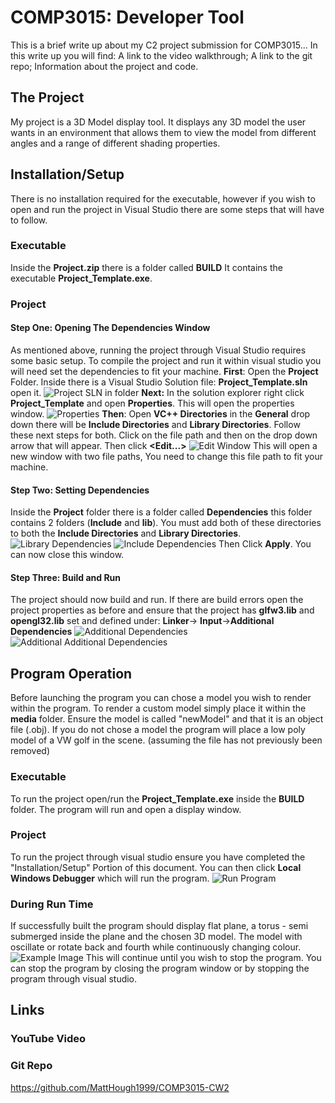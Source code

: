 ﻿


# COMP3015: Developer Tool

This is a brief write up about my C2 project submission for COMP3015...
In this write up you will find:
A link to the video walkthrough; A link to the git repo; Information about the project and code.

## The Project
My project is a 3D Model display tool. It displays any 3D model the user wants in an environment that allows them to view the model from different angles and a range of different shading properties.

## Installation/Setup

There is no installation required for the executable, however if you wish to open and run the project in Visual Studio there are some steps that will have to follow.

### Executable
Inside the **Project.zip** there is a folder called **BUILD** It contains the executable **Project_Template.exe**.
### Project
#### Step One: Opening The Dependencies Window
As mentioned above, running the project through Visual Studio requires some basic setup. To compile the project and run it within visual studio you will need set the dependencies to fit your machine.
**First**: Open the **Project** Folder. Inside there is a Visual Studio Solution file: **Project_Template.sln** open it.
![Project SLN in folder](/media/project.png)
**Next:** In the solution explorer right click **Project_Template** and open **Properties**. This will open the properties window.
![Properties](/media/properties.png)
**Then**: Open **VC++ Directories** in the **General** drop down there will be **Include Directories** and **Library 
Directories**. Follow these next steps for both.
Click on the file path and then on the drop down arrow that will appear. Then click **<Edit...>**
![Edit Window](/media/Edit.png)
This will open a new window with two file paths, You need to change this file path to fit your machine.
#### Step Two: Setting Dependencies
Inside the **Project** folder there is a folder called **Dependencies** this folder contains 2 folders (**Include** and **lib**). You must add both of these directories to both the **Include Directories** and **Library Directories**.
![Library Dependencies](/media/LibraryDep.png)
![Include Dependencies](/media/IncludeDep.png)
Then Click **Apply**. You can now close this window.

#### Step Three: Build and Run
The project should now build and run. If there are build errors open the project properties as before and ensure that the project has **glfw3.lib** and **opengl32.lib** set and defined under: **Linker**-> **Input**->**Additional Dependencies**
![Additional Dependencies](/media/glfw.png)
![Additional Additional Dependencies](/media/AddDep.png)

## Program Operation
Before launching the program you can chose a model you wish to render within the program. 
To render a custom model simply place it within the **media** folder. Ensure the model is called "newModel" and that it is an object file (.obj). 
If you do not chose a model the program will place a low poly model of a VW golf in the scene. (assuming the file has not previously been removed)
### Executable
To run the project open/run the **Project_Template.exe** inside the **BUILD** folder.
The program will run and open a display window.
### Project
To run the project through visual studio ensure you have completed the "Installation/Setup" Portion of this document.
You can then click **Local Windows Debugger** which will run the program.
![Run Program](/media/Debug.png)
### During Run Time
If successfully built the program should display flat plane, a torus - semi submerged inside the plane and the chosen 3D model. The model with oscillate or rotate back and fourth while continuously changing colour. 
![Example Image](/media/Example.png)
This will continue until you wish to stop the program. 
You can stop the program by closing the program window or by stopping the program through visual studio.

## Links
### YouTube Video

### Git Repo
https://github.com/MattHough1999/COMP3015-CW2
